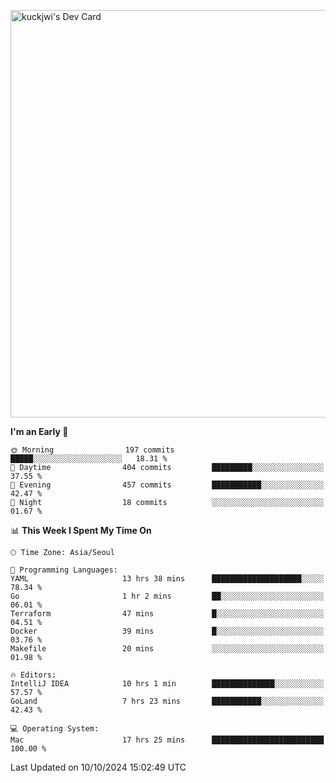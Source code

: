 <a href="https://app.daily.dev/kuckhwancho"><img src="https://api.daily.dev/devcards/v2/efef39c8028947428b3c0b486b9cd9b6.png?r=iz2&type=wide" width="652" alt="kuckjwi's Dev Card"/></a>

<!--START_SECTION:waka-->
**I'm an Early 🐤** 

```text
🌞 Morning                197 commits         █████░░░░░░░░░░░░░░░░░░░░   18.31 % 
🌆 Daytime                404 commits         █████████░░░░░░░░░░░░░░░░   37.55 % 
🌃 Evening                457 commits         ███████████░░░░░░░░░░░░░░   42.47 % 
🌙 Night                  18 commits          ░░░░░░░░░░░░░░░░░░░░░░░░░   01.67 % 
```


📊 **This Week I Spent My Time On** 

```text
🕑︎ Time Zone: Asia/Seoul

💬 Programming Languages: 
YAML                     13 hrs 38 mins      ████████████████████░░░░░   78.34 % 
Go                       1 hr 2 mins         ██░░░░░░░░░░░░░░░░░░░░░░░   06.01 % 
Terraform                47 mins             █░░░░░░░░░░░░░░░░░░░░░░░░   04.51 % 
Docker                   39 mins             █░░░░░░░░░░░░░░░░░░░░░░░░   03.76 % 
Makefile                 20 mins             ░░░░░░░░░░░░░░░░░░░░░░░░░   01.98 % 

🔥 Editors: 
IntelliJ IDEA            10 hrs 1 min        ██████████████░░░░░░░░░░░   57.57 % 
GoLand                   7 hrs 23 mins       ███████████░░░░░░░░░░░░░░   42.43 % 

💻 Operating System: 
Mac                      17 hrs 25 mins      █████████████████████████   100.00 % 
```


 Last Updated on 10/10/2024 15:02:49 UTC
<!--END_SECTION:waka-->
